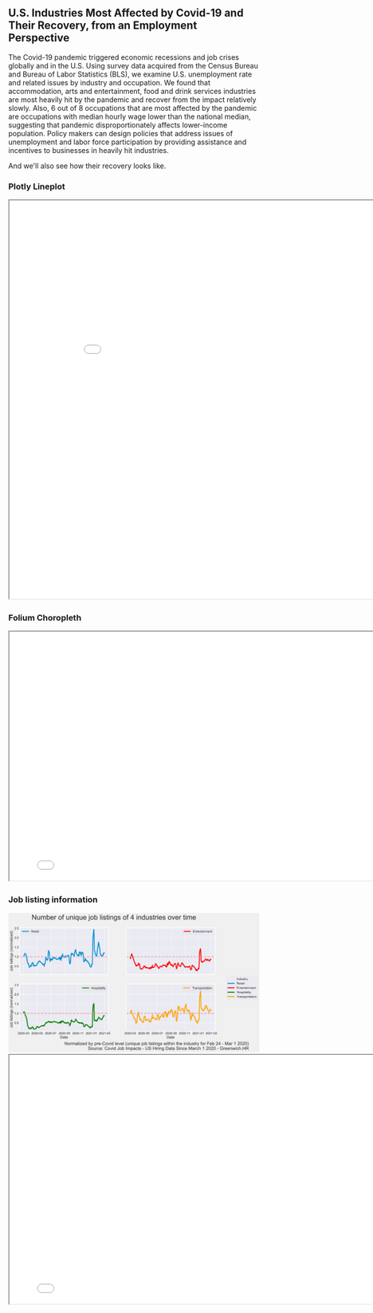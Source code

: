 ## U.S. Industries Most Affected by Covid-19 and Their Recovery, from an Employment Perspective

The Covid-19 pandemic triggered economic recessions and job crises globally and in the U.S. Using survey data acquired from the Census Bureau and Bureau of Labor Statistics (BLS), we examine U.S. unemployment rate and related issues by industry and occupation. We found that accommodation, arts and entertainment, food and drink services industries are most heavily hit by the pandemic and recover from the impact relatively slowly. Also, 6 out of 8 occupations that are most affected by the pandemic are occupations with median hourly wage lower than the national median, suggesting that pandemic disproportionately affects lower-income population. Policy makers can design policies that address issues of unemployment and labor force participation by providing assistance and incentives to businesses in heavily hit industries. 

And we'll also see how their recovery looks like.

### Plotly Lineplot
<iframe src="lineplot.html" height="800" width="900"></iframe>

### Folium Choropleth
<iframe src="choropleth.html" height="500" width="800"></iframe>
 
### Job listing information
<img src="job_listing.png" width="600">
<iframe src="image/1_stack_area.html.html" height="500" width="800"></iframe>
